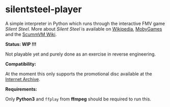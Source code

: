 # silentsteel-player
A simple interpreter in Python which runs through the interactive FMV game *Silent Steel*.  More about *Silent Steel* is available on [Wikipedia](https://en.wikipedia.org/wiki/Silent_Steel), [MobyGames](https://www.mobygames.com/game/7993/silent-steel/) and the [ScummVM Wiki](https://wiki.scummvm.org/index.php/Silent_Steel). 

**Status: WIP !!!**

Not playable yet and purely done as an exercise in reverse engineering. 

**Compatibility:**

At the moment this only supports the promotional disc available at the [Internet Archive](https://archive.org/details/silentsteeldisconepromotional).

**Requirements:** 

Only **Python3** and `ffplay` from **ffmpeg** should be required to run this.